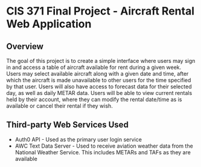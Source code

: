 # CIS 371 Final Project - Aircraft Rental Web Application
## Overview
The goal of this project is to create a simple interface where users may sign in and access a table of aircraft available for rent during a given week.  Users may select available aircraft along with a given date and time, after which the aircraft is made unavailable to other users for the time specified by that user.  Users will also have access to forecast data for their selected day, as well as daily METAR data.  Users will be able to view current rentals held by their account, where they can modify the rental date/time as is available or cancel their rental if they wish.

## Third-party Web Services Used
- Auth0 API - Used as the primary user login service
- AWC Text Data Server - Used to receive aviation weather data from the National Weather Service.  This includes METARs and TAFs as they are available
